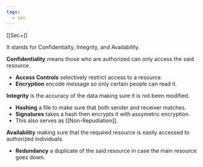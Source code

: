 ```yaml
---
tags:
  - sec
---
```

[[Sec+]]

It stands for Confidentialty, Integrity, and Availability.

**Confidentiality** means those who are authorized can only access the said resource.
- **Access Controls** selectively restrict access to a resource.
- **Encryption** encode message so only certain people can read it.

**Integrity** is the accuracy of the data making sure it is not been modified.
- **Hashing** a file to make sure that both sender and receiver matches.
- **Signatures** takes a hash then encrypts it with assymetric encryption.
- This also serves as [[Non-Repudiation]].

**Availability** making sure that the required resource is easily accessed to authorized individuals.
- **Redundancy** a duplicate of the said resource in case the main resource goes down.


